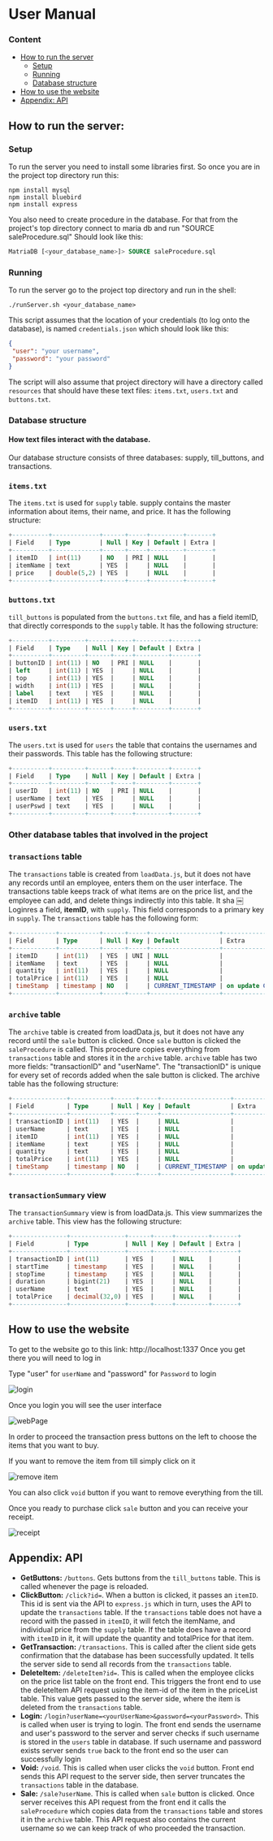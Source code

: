 # User Manual

### Content
* [How to run the server](#run_server)
  * [Setup](#setup)
  * [Running](#running)
  * [Database structure](#db_struct)
* [How to use the website](#how_to_use)
* [Appendix: API](#api)

## How to run the server: <a id="run_server"></a>
### Setup <a id="set"></a>
To run the server you need to install some libraries first.
So once you are in the project top directory run this:

```
npm install mysql
npm install bluebird
npm install express
```
You also need to create procedure in the database. For that from the project's top directory connect to maria db and run "SOURCE saleProcedure.sql"
Should look like this:
``` SQL
MatriaDB [<your_database_name>]> SOURCE saleProcedure.sql
```

### Running <a id="running"></a>
To run the server go to the project top directory and run in the shell:
```
./runServer.sh <your_database_name>

```
 This script assumes that the location of your credentials (to log onto the database), is named `credentials.json` which should look like this:

 ``` json
{
  "user": "your username",
  "password": "your password"
}
 ```

 The script will also assume that project directory will have a directory called `resources` that should have these text files: `items.txt`, `users.txt`  and `buttons.txt`.

### Database structure <a id="db_struct"></a>


  #### How text files interact with the database.
  Our database structure consists of three databases: supply, till_buttons, and transactions.
  ### `items.txt`

  The `items.txt` is used for `supply` table. supply contains the master information about items, their name, and price. It has the following structure:
``` SQL
+----------+-------------+------+-----+---------+-------+
| Field    | Type        | Null | Key | Default | Extra |
+----------+-------------+------+-----+---------+-------+
| itemID   | int(11)     | NO   | PRI | NULL    |       |
| itemName | text        | YES  |     | NULL    |       |
| price    | double(5,2) | YES  |     | NULL    |       |
+----------+-------------+------+-----+---------+-------+
```
### `buttons.txt`
`till_buttons` is populated from the `buttons.txt` file, and has a field itemID, that directly corresponds to the `supply` table. It has the following structure:  
``` SQL
+----------+---------+------+-----+---------+-------+
| Field    | Type    | Null | Key | Default | Extra |
+----------+---------+------+-----+---------+-------+
| buttonID | int(11) | NO   | PRI | NULL    |       |
| left     | int(11) | YES  |     | NULL    |       |
| top      | int(11) | YES  |     | NULL    |       |
| width    | int(11) | YES  |     | NULL    |       |
| label    | text    | YES  |     | NULL    |       |
| itemID   | int(11) | YES  |     | NULL    |       |
+----------+---------+------+-----+---------+-------+
```

### `users.txt`
  The `users.txt` is used for `users` the table that contains the usernames and their passwords. This table has the following structure:
``` SQL
+----------+---------+------+-----+---------+-------+
| Field    | Type    | Null | Key | Default | Extra |
+----------+---------+------+-----+---------+-------+
| userID   | int(11) | NO   | PRI | NULL    |       |
| userName | text    | YES  |     | NULL    |       |
| userPswd | text    | YES  |     | NULL    |       |
+----------+---------+------+-----+---------+-------+
```
### Other database tables that involved in the project
### `transactions` table
The `transactions` table is created from `loadData.js`, but it does not have any records until an employee, enters them on the user interface. The transactions table keeps track of what items are on the price list, and the employee can add, and delete things indirectly into this table. It sha
￼Loginres a field, **itemID**, with `supply`. This field corresponds to a primary key in `supply`. The `transactions` table has the following form:  

``` SQL
+------------+-----------+------+-----+-------------------+-----------------------------+
| Field      | Type      | Null | Key | Default           | Extra                       |
+------------+-----------+------+-----+-------------------+-----------------------------+
| itemID     | int(11)   | YES  | UNI | NULL              |                             |
| itemName   | text      | YES  |     | NULL              |                             |
| quantity   | int(11)   | YES  |     | NULL              |                             |
| totalPrice | int(11)   | YES  |     | NULL              |                             |
| timeStamp  | timestamp | NO   |     | CURRENT_TIMESTAMP | on update CURRENT_TIMESTAMP |
+------------+-----------+------+-----+-------------------+-----------------------------+
```

### `archive` table
The `archive` table is created from loadData.js, but it does not have any record until the `sale` button is clicked. Once `sale` button is clicked the `saleProcedure` is called. This procedure copies everything from `transactions` table and stores it in the `archive` table. `archive` table has two more fields: "transactionID" and "userName". The "transactionID" is unique for every set of records added when the sale button is clicked. The archive table has the following structure:
``` SQL
+---------------+-----------+------+-----+-------------------+-----------------------------+
| Field         | Type      | Null | Key | Default           | Extra                       |
+---------------+-----------+------+-----+-------------------+-----------------------------+
| transactionID | int(11)   | YES  |     | NULL              |                             |
| userName      | text      | YES  |     | NULL              |                             |
| itemID        | int(11)   | YES  |     | NULL              |                             |
| itemName      | text      | YES  |     | NULL              |                             |
| quantity      | text      | YES  |     | NULL              |                             |
| totalPrice    | int(11)   | YES  |     | NULL              |                             |
| timeStamp     | timestamp | NO   |     | CURRENT_TIMESTAMP | on update CURRENT_TIMESTAMP |
+---------------+-----------+------+-----+-------------------+-----------------------------+
```

### `transactionSummary` view
The `transactionSummary` view is from loadData.js. This view summarizes the `archive` table. This view has the following structure:

``` SQL
+---------------+---------------+------+-----+---------+-------+
| Field         | Type          | Null | Key | Default | Extra |
+---------------+---------------+------+-----+---------+-------+
| transactionID | int(11)       | YES  |     | NULL    |       |
| startTime     | timestamp     | YES  |     | NULL    |       |
| stopTime      | timestamp     | YES  |     | NULL    |       |
| duration      | bigint(21)    | YES  |     | NULL    |       |
| userName      | text          | YES  |     | NULL    |       |
| totalPrice    | decimal(32,0) | YES  |     | NULL    |       |
+---------------+---------------+------+-----+---------+-------+
```


## How to use the website <a id="how_to_use"></a>
To get to the website go to this link: http://localhost:1337
Once you get there you will need to log in

Type "user" for `userName` and "password" for `Password` to login

![login](img/loginManual.png)

Once you login you will see the user interface

![webPage](img/webpageManual.png)

In order to proceed the transaction press buttons on the left to choose the items that you want to buy.

If you want to remove the item from till simply click on it

![remove item](img/removeItemManual.png)

You can also click `void` button if you want to remove everything from the till.

Once you ready to purchase click `sale` button and you can receive your receipt.

![receipt](img/receiptManual.png)

## Appendix: API <a id="api"></a>

* **GetButtons:** `/buttons`. Gets buttons from the `till_buttons` table. This is called whenever the page is reloaded.
* **ClickButton:** `/click?id=`. When a button is clicked, it passes an `itemID`. This id is sent via the API to `express.js` which in turn, uses the API to update the `transactions` table. If the `transactions` table does not have a record with the passed in `itemID`, it will fetch the itemName, and individual price from the `supply` table. If the table does have a record with `itemID` in it, it will update the quantity and totalPrice for that item.  
* **GetTransaction:** `/transactions`. This is called after the client side gets confirmation that the database has been successfully updated. It tells the server side to send all records from the `transactions` table.  
* **DeleteItem:** `/deleteItem?id=`. This is called when the employee clicks on the price list table on the front end. This triggers the front end to use the deleteItem API request using the item-id of the item in the priceList table. This value gets passed to the server side, where the item is deleted from the `transactions` table.
* **Login:** `/login?userName=<yourUserName>&password=<yourPassword>`. This is called when user is trying to login. The front end sends the username and user's password to the server and server checks if such username is stored in the `users` table in database. If such username and password exists server sends `true` back to the front end so the user can successfully login
* **Void:** `/void`. This is called when user clicks the `void` button. Front end sends this API request to the server side, then server truncates the `transactions` table in the database.
* **Sale:** `/sale?userName`. This is called when `sale` button is clicked. Once server receives this API request from the front end it calls the `saleProcedure` which copies data from the `transactions` table and stores it in the `archive` table. This API request also contains the current username so we can keep track of who proceeded the transaction.  
